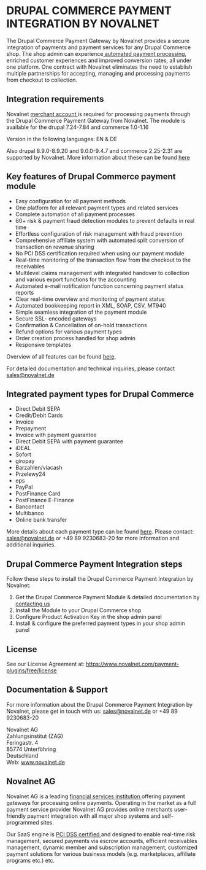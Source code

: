 # DRUPAL COMMERCE PAYMENT INTEGRATION BY NOVALNET
The Drupal Commerce Payment Gateway by Novalnet provides a secure integration of payments and payment services for any Drupal Commerce shop. The shop admin can experience<a href= "https://www.novalnet.de/full-service-zahlungsabwicklung"> automated payment processing</a>, enriched customer experiences and improved conversion rates, all under one platform. One contract with Novalnet eliminates the need to establish multiple partnerships for accepting, managing and processing payments from checkout to collection. 

## Integration requirements
Novalnet <a href= "https://www.novalnet.de/"> merchant account </a> is required for processing payments through the Drupal Commerce Payment Gateway from Novalnet. The module is available for the drupal 7.24-7.84 and commerce 1.0-1.16

Version in the following languages: EN & DE 

Also drupal 8.9.0-8.9.20 and 9.0.0-9.4.7 and commerce 2.25-2.31 are supported by Novalnet. 
More information about these can be found <a href= "https://www.novalnet.de/modul/drupalcommerce-payment-module"> here </a>

## Key features of Drupal Commerce payment module
* Easy configuration for all payment methods
* One platform for all relevant payment types and related services
* Complete automation of all payment processes
* 60+ risk & payment fraud detection modules to prevent defaults in real time
* Effortless configuration of risk management with fraud prevention
* Comprehensive affiliate system with automated split conversion of transaction on revenue sharing
* No PCI DSS certification required when using our payment module
* Real-time monitoring of the transaction flow from the checkout to the receivables
* Multilevel claims management with integrated handover to collection and various export functions for the accounting
* Automated e-mail notification function concerning payment status reports
* Clear real-time overview and monitoring of payment status
* Automated bookkeeping report in XML, SOAP, CSV, MT940
* Simple seamless integration of the payment module
* Secure SSL- encoded gateways
* Confirmation & Cancellation of on-hold transactions
* Refund options for various payment types
* Order creation process handled for shop admin
* Responsive templates

Overview of all features can be found <a href= "https://www.novalnet.de/produkte">here</a>.

For detailed documentation and technical inquiries, please contact <a href="mailto:sales@novalnet.de">sales@novalnet.de </a>

## Integrated payment types for Drupal Commerce
* Direct Debit SEPA
* Credit/Debit Cards
* Invoice
* Prepayment
* Invoice with payment guarantee
* Direct Debit SEPA with payment guarantee
* iDEAL
* Sofort
* giropay
* Barzahlen/viacash
* Przelewy24
* eps
* PayPal
* PostFinance Card
* PostFinance E-Finance
* Bancontact
* Multibanco
* Online bank transfer

More details about each payment type can be found <a href= "https://www.novalnet.de/zahlungsabwicklung">here</a>. Please contact: <a 
href="mailto:sales@novalnet.de"> sales@novalnet.de </a> or +49 89 9230683-20 for more information and additional inquiries.

## Drupal Commerce Payment Integration steps
Follow these steps to install the Drupal Commerce Payment Integration by Novalnet:

1. Get the Drupal Commerce Payment Module & detailed documentation by <a href=  "https://www.novalnet.de/kontakt/sales"> contacting us </a>
2. Install the Module to your Drupal Commerce shop
3. Configure Product Activation Key in the shop admin panel
4. Install & configure the preferred payment types in your shop admin panel

## License
See our License Agreement at: https://www.novalnet.com/payment-plugins/free/license </a>

## Documentation & Support

For more information about the Drupal Commerce Payment Integration by Novalnet, please get in touch with us: <a href="mailto:sales@novalnet.de"> sales@novalnet.de or +49 89 9230683-20

Novalnet AG<br>
Zahlungsinstitut (ZAG)<br>
Feringastr. 4<br>
85774 Unterföhring<br>
Deutschland<br>
Web: <a href= "https://www.novalnet.de/"> www.novalnet.de </a>

## Novalnet AG

Novalnet AG is a leading <a href="https://www.novalnet.de/zahlungsinstitut"> financial services institution </a> offering payment gateways for processing online payments. Operating in the market as a full payment service provider Novalnet AG provides online merchants user-friendly payment integration with all major shop systems and self-programmed sites.

Our SaaS engine is <a href="https://www.novalnet.de/pci-dss-zertifizierung"> PCI DSS certified </a> and designed to enable real-time risk management, secured payments via escrow accounts, efficient receivables management, dynamic member and subscription management, customized payment solutions for various business models (e.g. marketplaces, affiliate programs etc.) etc.
